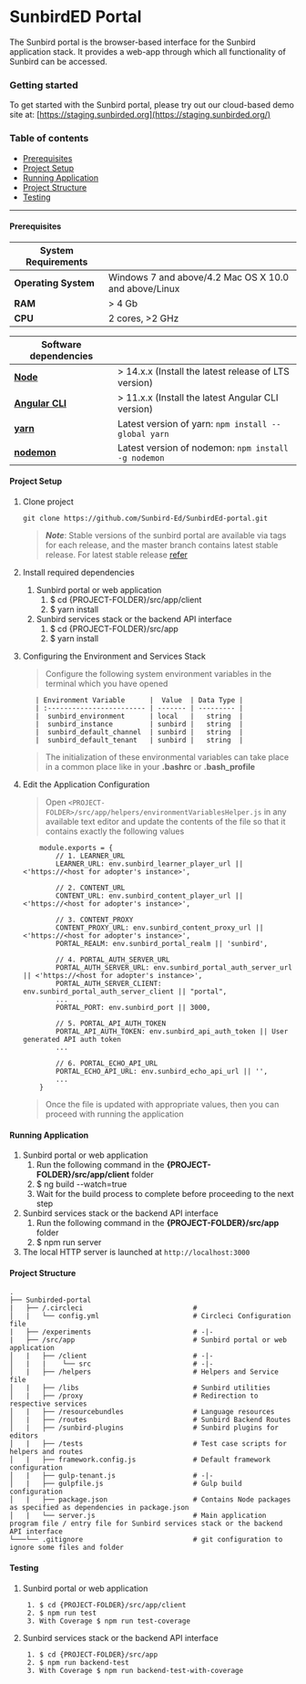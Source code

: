# SunbirdED Portal

The Sunbird portal is the browser-based interface for the Sunbird application stack. It provides a web-app through which all functionality of Sunbird can be accessed.

### Getting started

To get started with the Sunbird portal, please try out our cloud-based demo site at: [https://staging.sunbirded.org](https://staging.sunbirded.org/)

### Table of contents

* [Prerequisites](https://github.com/Sunbird-Ed/SunbirdEd-portal#prerequisites)
* [Project Setup](https://github.com/Sunbird-Ed/SunbirdEd-portal#project-setup)
* [Running Application](https://github.com/Sunbird-Ed/SunbirdEd-portal#running-application)
* [Project Structure](https://github.com/Sunbird-Ed/SunbirdEd-portal#project-structure)
* [Testing](https://github.com/Sunbird-Ed/SunbirdEd-portal#testing)

***

#### Prerequisites

| **System Requirements** |                                                       |
| ----------------------- | ----------------------------------------------------- |
| **Operating System**    | Windows 7 and above/4.2 Mac OS X 10.0 and above/Linux |
| **RAM**                 | > 4 Gb                                                |
| **CPU**                 | 2 cores, >2 GHz                                       |

| Software dependencies                                            |                                                      |
| ---------------------------------------------------------------- | ---------------------------------------------------- |
| [**Node**](https://nodejs.org/en/download/)                      | > 14.x.x (Install the latest release of LTS version) |
| [**Angular CLI**](https://angular.io/cli#installing-angular-cli) | > 11.x.x (Install the latest Angular CLI version)    |
| [**yarn**](https://classic.yarnpkg.com/en/)                      | Latest version of yarn: `npm install --global yarn`  |
| [**nodemon**](https://www.npmjs.com/package/nodemon)             | Latest version of nodemon: `npm install -g nodemon`  |

#### Project Setup

1.  Clone project

    ```
    git clone https://github.com/Sunbird-Ed/SunbirdEd-portal.git
    ```

    > _**Note**_: Stable versions of the sunbird portal are available via tags for each release, and the master branch contains latest stable release. For latest stable release [refer](https://github.com/Sunbird-Ed/SunbirdEd-portal/branches)
2. Install required dependencies
   1. Sunbird portal or web application
      1. $ cd {PROJECT-FOLDER}/src/app/client
      2. $ yarn install
   2. Sunbird services stack or the backend API interface
      1. $ cd {PROJECT-FOLDER}/src/app
      2. $ yarn install
3.  Configuring the Environment and Services Stack

    > Configure the following system environment variables in the terminal which you have opened

    ```
       | Environment Variable      |  Value  | Data Type |
       | :------------------------ | ------- | --------- |
       |  sunbird_environment      | local   |   string  |
       |  sunbird_instance         | sunbird |   string  |
       |  sunbird_default_channel  | sunbird |   string  |
       |  sunbird_default_tenant   | sunbird |   string  |
    ```

    > The initialization of these environmental variables can take place in a common place like in your **.bashrc** or **.bash\_profile**
4.  Edit the Application Configuration

    > Open `<PROJECT-FOLDER>/src/app/helpers/environmentVariablesHelper.js` in any available text editor and update the contents of the file so that it contains exactly the following values

    ```
        module.exports = {
            // 1. LEARNER_URL   
            LEARNER_URL: env.sunbird_learner_player_url || <'https://<host for adopter's instance>',
            
            // 2. CONTENT_URL
            CONTENT_URL: env.sunbird_content_player_url || <'https://<host for adopter's instance>',
            
            // 3. CONTENT_PROXY  
            CONTENT_PROXY_URL: env.sunbird_content_proxy_url || <'https://<host for adopter's instance>',
            PORTAL_REALM: env.sunbird_portal_realm || 'sunbird',
            
            // 4. PORTAL_AUTH_SERVER_URL
            PORTAL_AUTH_SERVER_URL: env.sunbird_portal_auth_server_url || <'https://<host for adopter's instance>',
            PORTAL_AUTH_SERVER_CLIENT: env.sunbird_portal_auth_server_client || "portal",
            ...
            PORTAL_PORT: env.sunbird_port || 3000,
              
            // 5. PORTAL_API_AUTH_TOKEN
            PORTAL_API_AUTH_TOKEN: env.sunbird_api_auth_token || User generated API auth token
            ...
            
            // 6. PORTAL_ECHO_API_URL
            PORTAL_ECHO_API_URL: env.sunbird_echo_api_url || '',
            ...
        }
    ```

    > Once the file is updated with appropriate values, then you can proceed with running the application

#### Running Application

1. Sunbird portal or web application
   1. Run the following command in the **{PROJECT-FOLDER}/src/app/client** folder
   2. $ ng build --watch=true
   3. Wait for the build process to complete before proceeding to the next step
2. Sunbird services stack or the backend API interface
   1. Run the following command in the **{PROJECT-FOLDER}/src/app** folder
   2. $ npm run server
3. The local HTTP server is launched at `http://localhost:3000`

#### Project Structure

```
.
├── Sunbirded-portal                                            
|   ├── /.circleci                           # 
│   |   └── config.yml                       # Circleci Configuration file
|   ├── /experiments                         # -|-
|   ├── /src/app                             # Sunbird portal or web application
│   |   ├── /client                          # -|-
│   |   |    └── src                         # -|-
│   |   ├── /helpers                         # Helpers and Service file
│   |   ├── /libs                            # Sunbird utilities
│   |   ├── /proxy                           # Redirection to respective services
│   |   ├── /resourcebundles                 # Language resources
│   |   ├── /routes                          # Sunbird Backend Routes
│   |   ├── /sunbird-plugins                 # Sunbird plugins for editors
│   |   ├── /tests                           # Test case scripts for helpers and routes
│   |   ├── framework.config.js              # Default framework configuration
│   |   ├── gulp-tenant.js                   # -|-
│   |   ├── gulpfile.js                      # Gulp build configuration
│   |   ├── package.json                     # Contains Node packages as specified as dependencies in package.json
│   |   └── server.js                        # Main application program file / entry file for Sunbird services stack or the backend API interface
└───└── .gitignore                           # git configuration to ignore some files and folder
```

#### Testing

1.  Sunbird portal or web application

    ```
     1. $ cd {PROJECT-FOLDER}/src/app/client
     2. $ npm run test
     3. With Coverage $ npm run test-coverage
    ```
2.  Sunbird services stack or the backend API interface

    ```
     1. $ cd {PROJECT-FOLDER}/src/app
     2. $ npm run backend-test
     3. With Coverage $ npm run backend-test-with-coverage
    ```
